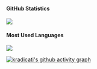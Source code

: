 #### GitHub Statistics
<a href="#"><img src="https://github-readme-stats.vercel.app/api?username=kradicati&show_icons=true&count_private=true&include_all_commits=true&hide_title=true&hide_border=true&hide_rank=true&theme=chartreuse-dark&bg_color=0D1117"/></a><br>

#### Most Used Languages
<a href="#"><img src="https://github-readme-stats.vercel.app/api/top-langs?username=kradicati&hide_title=true&hide_border=true&layout=compact&theme=chartreuse-dark&bg_color=0D1117&hide=javascript"/></a>

[![kradicati's github activity graph](https://activity-graph.herokuapp.com/graph?username=kradicati&theme=react-dark)](https://github.com/kradicati)
